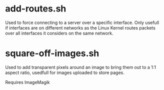 # add-routes.sh
Used to force connecting to a server over a specific interface. Only usefull if interfaces are on different networks as the Linux Kernel routes packets over all interfaces it considers on the same network.

# square-off-images.sh
Used to add transparent pixels around an image to bring them out to a 1:1 aspect ratio, usedfull for images uploaded to store pages.

Requires ImageMagik